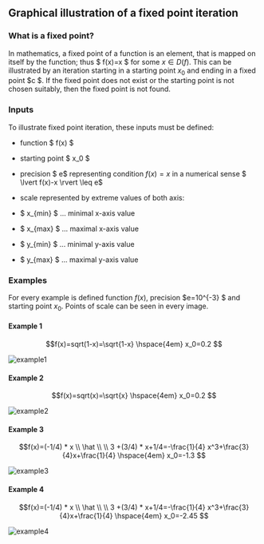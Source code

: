 ## Graphical illustration of a fixed point iteration
### What is a fixed point?
In mathematics, a fixed point of a function is an element, that is mapped on itself by the function; thus $ f(x)=x $ for some $x \in D(f)$. This can be illustrated by an iteration starting in a starting point $x_0$ and ending in a fixed point $c $. If the fixed point does not exist or the starting point is not chosen suitably, then the fixed point is not found.
### Inputs
To illustrate fixed point iteration, these inputs must be defined:
* function $ f(x) $

* starting point $ x_0 $

* precision $ e$ representing condition $f(x)=x$ in a numerical sense $ \lvert f(x)-x \rvert  \leq e$
* scale represented by extreme values of both axis:
 * $ x_{min} $  ... minimal x-axis value
 
 * $ x_{max} $ ... maximal x-axis value
 
 * $ y_{min} $ ... minimal y-axis value
 
  * $ y_{max} $ ... maximal y-axis value
  
### Examples
For every example is defined function $f(x)$, precision $e=10^{-3} $ and starting point $x_0$. Points of scale can be seen in every image.
#### Example 1
$$f(x)=sqrt(1-x)=\sqrt{1-x}  \hspace{4em} x_0=0.2 $$

![example1][1]

#### Example 2
$$f(x)=sqrt(x)=\sqrt{x}  \hspace{4em} x_0=0.2 $$

![example2][2]

#### Example 3
$$f(x)=(-1/4) * x \\ \hat \\ \\ 3 +(3/4) * x+1/4=-\frac{1}{4} x^3+\frac{3}{4}x+\frac{1}{4} \hspace{4em} x_0=-1.3 $$

![example3][3]

#### Example 4 
$$f(x)=(-1/4) * x \\ \hat \\ \\ 3 +(3/4) * x+1/4=-\frac{1}{4} x^3+\frac{3}{4}x+\frac{1}{4} \hspace{4em} x_0=-2.45 $$

![example4][4]

[1]: https://live.staticflickr.com/65535/51943625931_d9d35277bf_c.jpg
[2]: https://live.staticflickr.com/65535/51942642957_760f90dbc2_c.jpg
[3]: https://live.staticflickr.com/65535/51944238145_1b225a4714_c.jpg
[4]: https://live.staticflickr.com/65535/51943948374_2ab0cc6f9c_c.jpg
 





